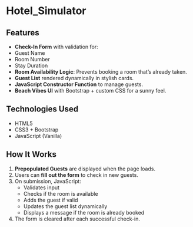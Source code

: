 # Hotel_Simulator

##  Features

-  **Check-In Form** with validation for:
  - Guest Name
  - Room Number
  - Stay Duration
-  **Room Availability Logic**: Prevents booking a room that’s already taken.
-  **Guest List** rendered dynamically in stylish cards.
-  **JavaScript Constructor Function** to manage guests.
-  **Beach Vibes UI** with Bootstrap + custom CSS for a sunny feel.

##  Technologies Used

- HTML5
- CSS3 + Bootstrap
- JavaScript (Vanilla)

##  How It Works

1. **Prepopulated Guests** are displayed when the page loads.
2. Users can **fill out the form** to check in new guests.
3. On submission, JavaScript:
   - Validates input
   - Checks if the room is available
   - Adds the guest if valid
   - Updates the guest list dynamically
   - Displays a message if the room is already booked
4. The form is cleared after each successful check-in.